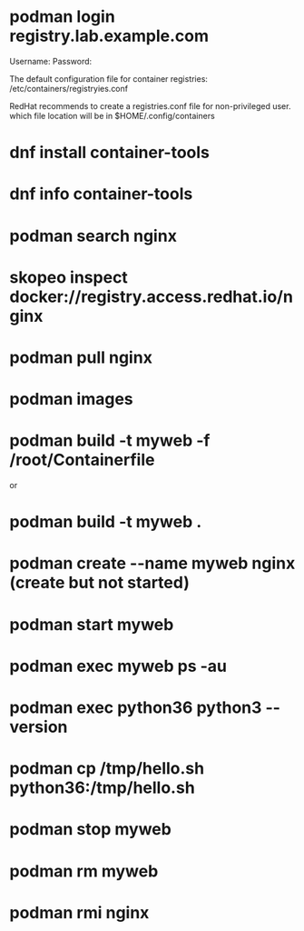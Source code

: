 # podman login registry.lab.example.com
Username:
Password:

The default configuration file for container registries:
/etc/containers/registryies.conf

RedHat recommends to create a registries.conf file for non-privileged user. which file location will be in $HOME/.config/containers

# dnf install container-tools

# dnf info container-tools

# podman search nginx

# skopeo inspect docker://registry.access.redhat.io/nginx

# podman pull nginx

# podman images

# podman build -t myweb -f /root/Containerfile

or

# podman build -t myweb .

# podman create --name myweb nginx  (create but not started)

# podman start myweb

# podman exec myweb ps -au

# podman exec python36 python3 --version

# podman cp /tmp/hello.sh python36:/tmp/hello.sh

# podman stop myweb

# podman rm myweb

# podman rmi nginx
